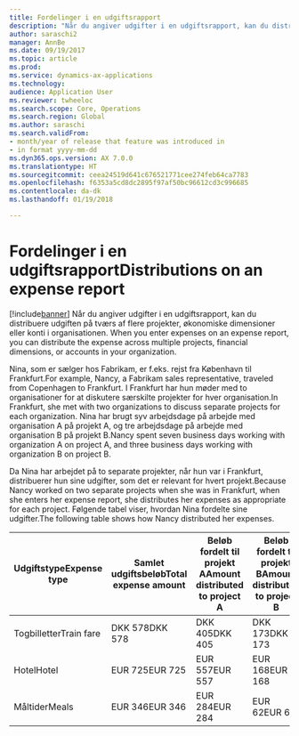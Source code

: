 ```yaml
---
title: Fordelinger i en udgiftsrapport
description: "Når du angiver udgifter i en udgiftsrapport, kan du distribuere udgiften på tværs af flere projekter, juridiske enheder eller konti i organisationen."
author: saraschi2
manager: AnnBe
ms.date: 09/19/2017
ms.topic: article
ms.prod: 
ms.service: dynamics-ax-applications
ms.technology: 
audience: Application User
ms.reviewer: twheeloc
ms.search.scope: Core, Operations
ms.search.region: Global
ms.author: saraschi
ms.search.validFrom:
- month/year of release that feature was introduced in
- in format yyyy-mm-dd
ms.dyn365.ops.version: AX 7.0.0
ms.translationtype: HT
ms.sourcegitcommit: ceea24519d641c676521771cee274feb64ca7783
ms.openlocfilehash: f6353a5cd8dc2895f97af50bc96612cd3c996685
ms.contentlocale: da-dk
ms.lasthandoff: 01/19/2018

---
```


# <a name="distributions-on-an-expense-report"></a><span data-ttu-id="02d72-103">Fordelinger i en udgiftsrapport</span><span class="sxs-lookup"><span data-stu-id="02d72-103">Distributions on an expense report</span></span>

[!include[banner](../includes/banner.md)]<span data-ttu-id="02d72-104"> Når du angiver udgifter i en udgiftsrapport, kan du distribuere udgiften på tværs af flere projekter, økonomiske dimensioner eller konti i organisationen.</span><span class="sxs-lookup"><span data-stu-id="02d72-104"> When you enter expenses on an expense report, you can distribute the expense across multiple projects, financial dimensions, or accounts in your organization.</span></span>

<span data-ttu-id="02d72-105">Nina, som er sælger hos Fabrikam, er f.eks. rejst fra København til Frankfurt.</span><span class="sxs-lookup"><span data-stu-id="02d72-105">For example, Nancy, a Fabrikam sales representative, traveled from Copenhagen to Frankfurt.</span></span> <span data-ttu-id="02d72-106">I Frankfurt har hun møder med to organisationer for at diskutere særskilte projekter for hver organisation.</span><span class="sxs-lookup"><span data-stu-id="02d72-106">In Frankfurt, she met with two organizations to discuss separate projects for each organization.</span></span> <span data-ttu-id="02d72-107">Nina har brugt syv arbejdsdage på arbejde med organisation A på projekt A, og tre arbejdsdage på arbejde med organisation B på projekt B.</span><span class="sxs-lookup"><span data-stu-id="02d72-107">Nancy spent seven business days working with organization A on project A, and three business days working with organization B on project B.</span></span>

<span data-ttu-id="02d72-108">Da Nina har arbejdet på to separate projekter, når hun var i Frankfurt, distribuerer hun sine udgifter, som det er relevant for hvert projekt.</span><span class="sxs-lookup"><span data-stu-id="02d72-108">Because Nancy worked on two separate projects when she was in Frankfurt, when she enters her expense report, she distributes her expenses as appropriate for each project.</span></span> <span data-ttu-id="02d72-109">Følgende tabel viser, hvordan Nina fordelte sine udgifter.</span><span class="sxs-lookup"><span data-stu-id="02d72-109">The following table shows how Nancy distributed her expenses.</span></span>

| <span data-ttu-id="02d72-110">**Udgiftstype**</span><span class="sxs-lookup"><span data-stu-id="02d72-110">**Expense type**</span></span> | <span data-ttu-id="02d72-111">**Samlet udgiftsbeløb**</span><span class="sxs-lookup"><span data-stu-id="02d72-111">**Total expense amount**</span></span> | <span data-ttu-id="02d72-112">**Beløb fordelt til projekt A**</span><span class="sxs-lookup"><span data-stu-id="02d72-112">**Amount distributed to project A**</span></span> | <span data-ttu-id="02d72-113">**Beløb fordelt til projekt B**</span><span class="sxs-lookup"><span data-stu-id="02d72-113">**Amount distributed to project B**</span></span> |
|------------------|--------------------------|-------------------------------------|-------------------------------------|
| <span data-ttu-id="02d72-114">Togbilletter</span><span class="sxs-lookup"><span data-stu-id="02d72-114">Train fare</span></span>       | <span data-ttu-id="02d72-115">DKK 578</span><span class="sxs-lookup"><span data-stu-id="02d72-115">DKK 578</span></span>                  | <span data-ttu-id="02d72-116">DKK 405</span><span class="sxs-lookup"><span data-stu-id="02d72-116">DKK 405</span></span>                             | <span data-ttu-id="02d72-117">DKK 173</span><span class="sxs-lookup"><span data-stu-id="02d72-117">DKK 173</span></span>                             |
| <span data-ttu-id="02d72-118">Hotel</span><span class="sxs-lookup"><span data-stu-id="02d72-118">Hotel</span></span>            | <span data-ttu-id="02d72-119">EUR 725</span><span class="sxs-lookup"><span data-stu-id="02d72-119">EUR 725</span></span>                  | <span data-ttu-id="02d72-120">EUR 557</span><span class="sxs-lookup"><span data-stu-id="02d72-120">EUR 557</span></span>                             | <span data-ttu-id="02d72-121">EUR 168</span><span class="sxs-lookup"><span data-stu-id="02d72-121">EUR 168</span></span>                             |
| <span data-ttu-id="02d72-122">Måltider</span><span class="sxs-lookup"><span data-stu-id="02d72-122">Meals</span></span>            | <span data-ttu-id="02d72-123">EUR 346</span><span class="sxs-lookup"><span data-stu-id="02d72-123">EUR 346</span></span>                  | <span data-ttu-id="02d72-124">EUR 284</span><span class="sxs-lookup"><span data-stu-id="02d72-124">EUR 284</span></span>                             | <span data-ttu-id="02d72-125">EUR 62</span><span class="sxs-lookup"><span data-stu-id="02d72-125">EUR 62</span></span>                              |


